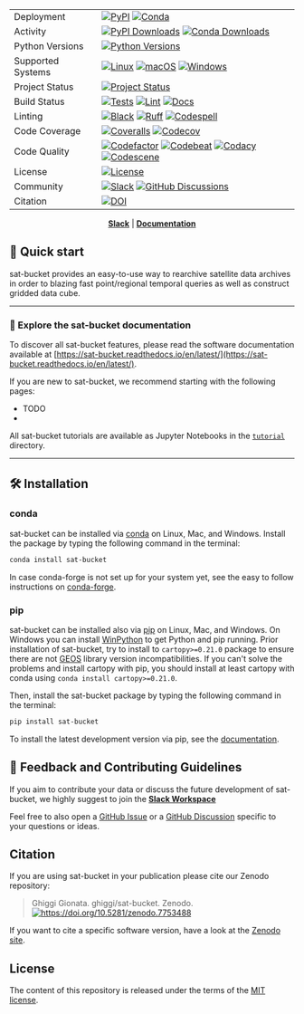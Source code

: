 <div align="center">

|                   |                                                                                                                                                                                                                                                                                                                                                                                                                                                                                                                                                                                                                                                                                           |
| ----------------- | ----------------------------------------------------------------------------------------------------------------------------------------------------------------------------------------------------------------------------------------------------------------------------------------------------------------------------------------------------------------------------------------------------------------------------------------------------------------------------------------------------------------------------------------------------------------------------------------------------------------------------------------------------------------------------------------- |
| Deployment        | [![PyPI](https://badge.fury.io/py/sat-bucket.svg?style=flat)](https://pypi.org/project/sat-bucket/) [![Conda](https://img.shields.io/conda/vn/conda-forge/sat-bucket.svg?logo=conda-forge&logoColor=white&style=flat)](https://anaconda.org/conda-forge/sat-bucket)                                                                                                                                                                                                                                                                                                                                                                                                                       |
| Activity          | [![PyPI Downloads](https://img.shields.io/pypi/dm/sat-bucket.svg?label=PyPI%20downloads&style=flat)](https://pypi.org/project/sat-bucket/) [![Conda Downloads](https://img.shields.io/conda/dn/conda-forge/sat-bucket.svg?label=Conda%20downloads&style=flat)](https://anaconda.org/conda-forge/sat-bucket)                                                                                                                                                                                                                                                                                                                                                                               |
| Python Versions   | [![Python Versions](https://img.shields.io/badge/Python-3.10%20%203.11%20%203.12%20%203.13-blue?style=flat)](https://www.python.org/downloads/)                                                                                                                                                                                                                                                                                                                                                                                                                                                                                                                                           |
| Supported Systems | [![Linux](https://img.shields.io/github/actions/workflow/status/ghiggi/sat-bucket/.github/workflows/tests.yaml?label=Linux&style=flat)](https://github.com/ghiggi/sat-bucket/actions/workflows/tests.yaml) [![macOS](https://img.shields.io/github/actions/workflow/status/ghiggi/sat-bucket/.github/workflows/tests.yaml?label=macOS&style=flat)](https://github.com/ghiggi/sat-bucket/actions/workflows/tests.yaml) [![Windows](https://img.shields.io/github/actions/workflow/status/ghiggi/sat-bucket/.github/workflows/tests_windows.yaml?label=Windows&style=flat)](https://github.com/ghiggi/sat-bucket/actions/workflows/tests_windows.yaml)                                      |
| Project Status    | [![Project Status](https://www.repostatus.org/badges/latest/active.svg?style=flat)](https://www.repostatus.org/#active)                                                                                                                                                                                                                                                                                                                                                                                                                                                                                                                                                                   |
| Build Status      | [![Tests](https://github.com/ghiggi/sat-bucket/actions/workflows/tests.yaml/badge.svg?style=flat)](https://github.com/ghiggi/sat-bucket/actions/workflows/tests.yaml) [![Lint](https://github.com/ghiggi/sat-bucket/actions/workflows/lint.yaml/badge.svg?style=flat)](https://github.com/ghiggi/sat-bucket/actions/workflows/lint.yaml) [![Docs](https://readthedocs.org/projects/sat-bucket/badge/?version=latest&style=flat)](https://sat-bucket.readthedocs.io/en/latest/)                                                                                                                                                                                                            |
| Linting           | [![Black](https://img.shields.io/badge/code%20style-black-000000.svg?style=flat)](https://github.com/psf/black) [![Ruff](https://img.shields.io/endpoint?url=https://raw.githubusercontent.com/astral-sh/ruff/main/assets/badge/v2.json&style=flat)](https://github.com/astral-sh/ruff) [![Codespell](https://img.shields.io/badge/Codespell-enabled-brightgreen?style=flat)](https://github.com/codespell-project/codespell)                                                                                                                                                                                                                                                             |
| Code Coverage     | [![Coveralls](https://coveralls.io/repos/github/ghiggi/sat-bucket/badge.svg?branch=main&style=flat)](https://coveralls.io/github/ghiggi/sat-bucket?branch=main) [![Codecov](https://codecov.io/gh/ghiggi/sat-bucket/branch/main/graph/badge.svg?style=flat)](https://codecov.io/gh/ghiggi/sat-bucket)                                                                                                                                                                                                                                                                                                                                                                                     |
| Code Quality      | [![Codefactor](https://www.codefactor.io/repository/github/ghiggi/sat-bucket/badge?style=flat)](https://www.codefactor.io/repository/github/ghiggi/sat-bucket) [![Codebeat](https://codebeat.co/badges/236abcf2-cbae-4ca9-8a2d-3b70495bb16b?style=flat)](https://codebeat.co/projects/github-com-ghiggi-sat-bucket-main) [![Codacy](https://app.codacy.com/project/badge/Grade/bee842cb10004ad8bb9288256f2fc8af?style=flat)](https://app.codacy.com/gh/ghiggi/sat-bucket/dashboard?utm_source=gh&utm_medium=referral&utm_content=&utm_campaign=Badge_grade) [![Codescene](https://codescene.io/projects/36767/status-badges/code-health?style=flat)](https://codescene.io/projects/36767) |
| License           | [![License](https://img.shields.io/github/license/ghiggi/sat-bucket?style=flat)](https://github.com/ghiggi/sat-bucket/blob/main/LICENSE)                                                                                                                                                                                                                                                                                                                                                                                                                                                                                                                                                  |
| Community         | [![Slack](https://img.shields.io/badge/Slack-sat-bucket-green.svg?logo=slack&style=flat)](https://join.slack.com/t/gpmapi/shared_invite/zt-28vkxzjs1-~cIYci2o3G0qEEoQJVMQRg) [![GitHub Discussions](https://img.shields.io/badge/GitHub-Discussions-green?logo=github&style=flat)](https://github.com/ghiggi/sat-bucket/discussions)                                                                                                                                                                                                                                                                                                                                                      |
| Citation          | [![DOI](https://zenodo.org/badge/286664485.svg?style=flat)](https://doi.org/10.5281/zenodo.7753488)                                                                                                                                                                                                                                                                                                                                                                                                                                                                                                                                                                                       |

[**Slack**](https://join.slack.com/t/gpmapi/shared_invite/zt-28vkxzjs1-~cIYci2o3G0qEEoQJVMQRg) | [**Documentation**](https://sat-bucket.readthedocs.io/en/latest/)

<div align="left">

## 🚀 Quick start

sat-bucket provides an easy-to-use way to rearchive satellite data archives in order to blazing fast point/regional temporal queries as well as construct
gridded data cube.

______________________________________________________________________

### 📖 Explore the sat-bucket documentation

To discover all sat-bucket features,
please read the software documentation available at [https://sat-bucket.readthedocs.io/en/latest/](https://sat-bucket.readthedocs.io/en/latest/).

If you are new to sat-bucket, we recommend starting with the following pages:

- TODO
-

All sat-bucket tutorials are available as Jupyter Notebooks in the [`tutorial`](https://github.com/ghiggi/sat-bucket/tree/main/tutorials) directory.

______________________________________________________________________

## 🛠️ Installation

### conda

sat-bucket can be installed via [conda][conda_link] on Linux, Mac, and Windows.
Install the package by typing the following command in the terminal:

```bash
conda install sat-bucket
```

In case conda-forge is not set up for your system yet, see the easy to follow instructions on [conda-forge][conda_forge_link].

### pip

sat-bucket can be installed also via [pip][pip_link] on Linux, Mac, and Windows.
On Windows you can install [WinPython][winpy_link] to get Python and pip running.
Prior installation of sat-bucket, try to install to `cartopy>=0.21.0` package to ensure there are not [GEOS](https://libgeos.org/) library version incompatibilities.
If you can't solve the problems and install cartopy with pip, you should install at least cartopy with conda using `conda install cartopy>=0.21.0`.

Then, install the sat-bucket package by typing the following command in the terminal:

```bash
pip install sat-bucket
```

To install the latest development version via pip, see the [documentation][dev_install_link].

## 💭 Feedback and Contributing Guidelines

If you aim to contribute your data or discuss the future development of sat-bucket,
we highly suggest to join the [**Slack Workspace**](https://join.slack.com/t/gpmapi/shared_invite/zt-28vkxzjs1-~cIYci2o3G0qEEoQJVMQRg)

Feel free to also open a [GitHub Issue](https://github.com/ghiggi/sat-bucket/issues) or a [GitHub Discussion](https://github.com/ghiggi/sat-bucket/discussions) specific to your questions or ideas.

## Citation

If you are using sat-bucket in your publication please cite our Zenodo repository:

> Ghiggi Gionata. ghiggi/sat-bucket. Zenodo. [![<https://doi.org/10.5281/zenodo.7753488>](https://zenodo.org/badge/286664485.svg?style=flat)](https://doi.org/10.5281/zenodo.7753488)

If you want to cite a specific software version, have a look at the [Zenodo site](https://doi.org/10.5281/zenodo.7753488).

## License

The content of this repository is released under the terms of the [MIT license](LICENSE).

[conda_forge_link]: https://github.com/conda-forge/sat-bucket-feedstock#installing-sat-bucket
[conda_link]: https://docs.conda.io/en/latest/miniconda.html
[dev_install_link]: https://sat-bucket.readthedocs.io/en/latest/02_installation.html#installation-for-contributors
[pip_link]: https://pypi.org/project/sat-bucket
[winpy_link]: https://winpython.github.io/
